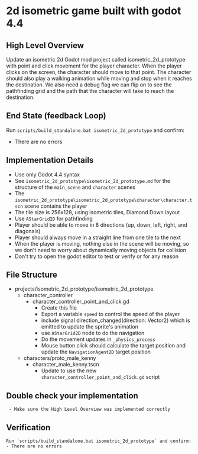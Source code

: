 # 2d isometric game built with godot 4.4

## High Level Overview

Update an isometric 2d Godot mod project called isometric_2d_prototype with point and click movement for the player character. When the player clicks on the screen, the character should move to that point. The character should also play a walking animation while moving and stop when it reaches the destination. We also need a debug flag we can flip on to see the pathfinding grid and the path that the character will take to reach the destination.

## End State (feedback Loop)

Run `scripts/build_standalone.bat isometric_2d_prototype` and confirm:
- There are no errors

## Implementation Details
 - Use only Godot 4.4 syntax
 - See `isometric_2d_prototype\isometric_2d_prototype.md` for the structure of the `main_scene` and `character` scenes
 - The `isometric_2d_prototype\isometric_2d_prototype\character\character.tscn` scene contains the player
 - The tile size is 256x128, using isometric tiles, Diamond Down layout
 - Use `AStarGrid2D` for pathfinding
 - Player should be able to move in 8 directions (up, down, left, right, and diagonals)
 - Player should always move in a straight line from one tile to the next
 - When the player is moving, nothing else in the scene will be moving, so we don't need to worry about dynamically moving objects for collision
 - Don't try to open the godot editor to test or verify or for any reason

## File Structure
 - projects/isometric_2d_prototype/isometric_2d_prototype
   - character_controller
      - character_controller_point_and_click.gd
        - Create this file
        - Export a variable `speed` to control the speed of the player
        - include signal direction_changed(direction: Vector2) which is emitted to update the sprite's animation
        - use `AStarGrid2D` node to do the navigation
        - Do the movement updates in `_physics_process`
        - Mouse button click should calculate the target position and update the `NavigationAgent2D` target position
    - characters/proto_male_kenny
      - character_male_kenny.tscn
        - Update to use the new `character_controller_point_and_click.gd` script

## Double check your implementation
```
 - Make sure the High Level Overview was implemented correctly
```

## Verification
```
Run `scripts/build_standalone.bat isometric_2d_prototype` and confirm:
- There are no errors
```